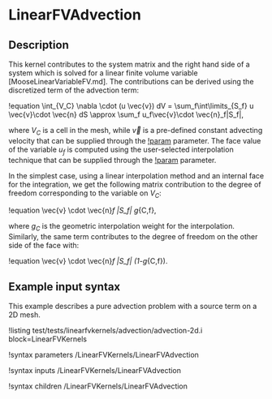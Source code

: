 # LinearFVAdvection

## Description

This kernel contributes to the system matrix and the right hand side
of a system which is solved for a linear finite volume variable [MooseLinearVariableFV.md].
The contributions can be derived using the discretized term of the advection term:

!equation
\int_{V_C} \nabla \cdot (u \vec{v}) dV = \sum_f\int\limits_{S_f} u \vec{v}\cdot \vec{n} dS \approx
\sum_f u_f\vec{v}\cdot \vec{n}_f|S_f|,

where $V_C$ is a cell in the mesh, while $\vec{v}$ is a pre-defined
constant advecting velocity that can be supplied through the
[!param](/LinearFVKernels/LinearFVAdvection/velocity) parameter.
The face value of the variable $u_f$ is computed using the user-selected interpolation
technique that can be supplied through the [!param](/LinearFVKernels/LinearFVAdvection/advected_interp_method) parameter.

In the simplest case, using a linear interpolation method and an internal face
for the integration, we get the following matrix contribution to the degree of freedom corresponding
to the variable on $V_C$:

!equation
\vec{v} \cdot \vec{n}_f |S_f| g_{C,f},

where $g_C$ is the geometric interpolation weight for the interpolation. Similarly, the same term
contributes to the degree of freedom on the other side of the face with:

!equation
\vec{v} \cdot \vec{n}_f |S_f| (1-g_{C,f}).

## Example input syntax

This example describes a pure advection problem with a source term on a 2D mesh.

!listing test/tests/linearfvkernels/advection/advection-2d.i block=LinearFVKernels

!syntax parameters /LinearFVKernels/LinearFVAdvection

!syntax inputs /LinearFVKernels/LinearFVAdvection

!syntax children /LinearFVKernels/LinearFVAdvection
